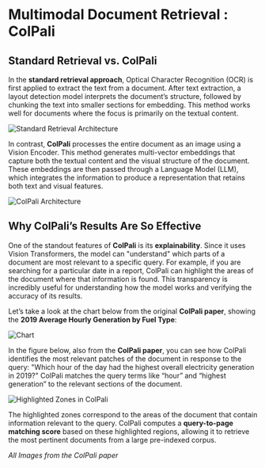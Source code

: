 # Multimodal Document Retrieval : ColPali

## Standard Retrieval vs. ColPali

In the **standard retrieval approach**, Optical Character Recognition (OCR) is first applied to extract the text from a document. After text extraction, a layout detection model interprets the document’s structure, followed by chunking the text into smaller sections for embedding. This method works well for documents where the focus is primarily on the textual content.

![Standard Retrieval Architecture](data/Image1.png)  

In contrast, **ColPali** processes the entire document as an image using a Vision Encoder. This method generates multi-vector embeddings that capture both the textual content and the visual structure of the document. These embeddings are then passed through a Language Model (LLM), which integrates the information to produce a representation that retains both text and visual features.

![ColPali Architecture](data/Image2.png)

## Why ColPali’s Results Are So Effective

One of the standout features of **ColPali** is its **explainability**. Since it uses Vision Transformers, the model can "understand" which parts of a document are most relevant to a specific query. For example, if you are searching for a particular date in a report, ColPali can highlight the areas of the document where that information is found. This transparency is incredibly useful for understanding how the model works and verifying the accuracy of its results.

Let’s take a look at the chart below from the original **ColPali paper**, showing the **2019 Average Hourly Generation by Fuel Type**:

![Chart](data/Image3.png)

In the figure below, also from the **ColPali paper**, you can see how ColPali identifies the most relevant patches of the document in response to the query: "Which hour of the day had the highest overall electricity generation in 2019?" ColPali matches the query terms like “hour” and “highest generation” to the relevant sections of the document.

![Highlighted Zones in ColPali](data/Image4.png)

The highlighted zones correspond to the areas of the document that contain information relevant to the query. ColPali computes a **query-to-page matching score** based on these highlighted regions, allowing it to retrieve the most pertinent documents from a large pre-indexed corpus.

*All Images from the ColPali paper*
